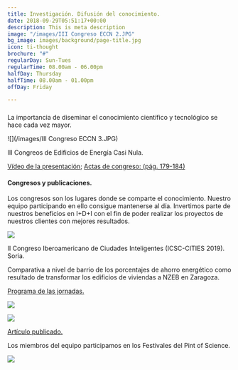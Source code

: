 ```yaml
---
title: Investigación. Difusión del conocimiento.
date: 2018-09-29T05:51:17+00:00
description: This is meta description
image: "/images/III Congreso ECCN 2.JPG"
bg_image: images/background/page-title.jpg
icon: ti-thought
brochure: "#"
regularDay: Sun-Tues
regularTime: 08.00am - 06.00pm
halfDay: Thursday
halfTime: 08.00am - 01.00pm
offDay: Friday

---
```

### 

La importancia de diseminar el conocimiento científico y tecnológico se hace cada vez mayor.

![](/images/III Congreso ECCN 3.JPG)

III Congreos de Edificios de Energía Casi Nula.

[Vídeo de la presentación](https://www.construible.es/videoteca/m-sanchez-energy-manafer-y-c-j-garcia-usj-3-congreso-eecn "Vídeo de la presentación"); [Actas de congreso: (pág. 179-184)](https://www.construible.es/biblioteca/libro-comunicaciones-3-congreso-edificios-energia-casi-nula "Actas de congreso: (pág. 179-184)")

#### Congresos y publicaciones.

Los congresos son los lugares donde se comparte el conocimiento. Nuestro equipo participando en ello consigue mantenerse al día. Invertimos parte de nuestros beneficios en I+D+I con el fin de poder realizar los proyectos de nuestros clientes con mejores resultados.

![](/images/Soria.jpg)

II Congreso Iberoamericano de Ciudades Inteligentes (ICSC-CITIES 2019). Soria.

Comparativa a nivel de barrio de los porcentajes de ahorro energético como resultado de transformar los edificios de viviendas a NZEB en Zaragoza.

[Programa de las jornadas.](http://icsc-cities2019.com/files/Congress_Program_v2.pdf "Programa de las jornadas.")

![](/images/E&B.JPG)

![](/images/E&B_WEB.jpg)

[Artículo publicado.](https://www.sciencedirect.com/science/article/abs/pii/S0378778819332888?via%3Dihub "Artículo publicado.")

Los miembros del equipo participamos en los Festivales del Pint of Science.

![](/images/pint-of-science-WEB.jpg)